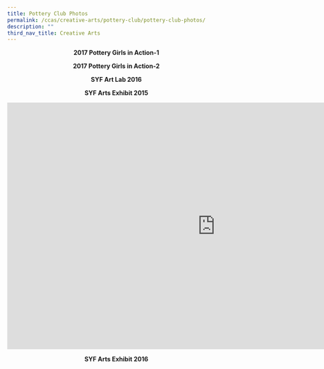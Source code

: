 ```yaml
---
title: Pottery Club Photos
permalink: /ccas/creative-arts/pottery-club/pottery-club-photos/
description: ""
third_nav_title: Creative Arts
---
```

<p style="text-align: center;"><strong>2017 Pottery Girls in Action-1</strong></p>
<p style="text-align: center;"><strong>2017 Pottery Girls in Action-2</strong></p>
<p style="text-align: center;"><strong>SYF Art Lab 2016</strong></p>
<p style="text-align: center;"><strong>SYF Arts Exhibit 2015</strong></p>
<iframe src="https://docs.google.com/presentation/d/e/2PACX-1vQ5FxSHioK6CyRK64lFgQKqaknIzwx-ARCl2cBm8c7OgyH38I3f2Qvl8b9TrJOPz5b7NXIh9Eei0lRU/embed?start=false&loop=false&delayms=10000" frameborder="0" width="960" height="569" allowfullscreen="true"></iframe>
<p style="text-align: center;"><strong>SYF Arts Exhibit 2016</strong></p>